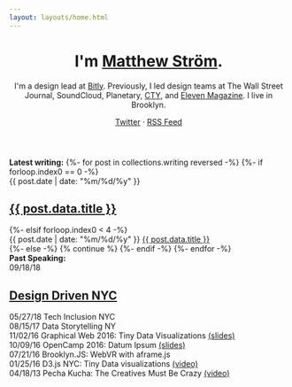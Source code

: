 ```yaml
---
layout: layouts/home.html
---
```


<header class="h-card l--mar-top-l">
    <div class="l--space-compact">
        <h1 class="t--size-xl t--family-serif t--leading-small t--tracking-tight t--weight-bold">
            I'm <a href="https://matthewstrom.com" class="u-url" rel="me">Matthew Ström</a>.
        </h1>
        <p>
            I'm a design lead at <a href="https://bit.ly" target="_blank">Bitly</a>. Previously, I led design teams at The Wall Street Journal, SoundCloud, Planetary, <a href="/projects/cty">CTY</a>, and <a href="/projects/eleven">Eleven Magazine</a>. I live in Brooklyn.
        </p>
    </div>
    <div>
        <a href="https://twitter.com/ilikescience" rel="me" target="_blank">Twitter</a> · <a href="/feed.xml" rel="me">RSS Feed</a>
    </div>
</header>

<div class="posts l--space-flush l--mar-top-m">
<strong>Latest writing:</strong>
{%- for post in collections.writing reversed -%}
    {%- if forloop.index0 == 0 -%}
    <div class="post l--mar-top-s l--mar-btm-s">
        <div class="c--gray t--numbers-tabular">{{ post.date | date: "%m/%d/%y" }}</div>
        <h2>
            <a href="{{ post.url }}"> 
                {{ post.data.title }} 
            </a>
        </h2>
    </div>
    {%- elsif forloop.index0 < 4 -%}
    <div class="post">
        <span class="c--gray l--mar-right-s t--numbers-tabular">{{ post.date | date: "%m/%d/%y" }}</span>
        <span>
            <a href="{{ post.url }}"> 
                {{ post.data.title }} 
            </a>
        </span>
    </div>
    {%- else -%}
    {% continue %}
    {%- endif -%}
{%- endfor -%}
</div>


<div class="post l--space-flush l--mar-top-m">
    <strong>Past Speaking:</strong>
    <div class="post l--mar-top-s l--mar-btm-s">
        <div class="c--gray l--mar-right-s t--numbers-tabular">09/18/18</div>  
        <h2><a rel="noopener" target="_blank" href="https://www.youtube.com/watch?v=Av8GXFcqOqc">Design Driven NYC</a> </h2>
    </div>
    <div class="post">
        <span class="c--gray l--mar-right-s t--numbers-tabular">05/27/18</span>
        <span>Tech Inclusion NYC</span>
    </div>
    <div class="post">
        <span class="c--gray l--mar-right-s t--numbers-tabular">08/15/17</span>
        <span>Data Storytelling NY</span>
    </div>
    <div class="post">
        <span class="c--gray l--mar-right-s t--numbers-tabular">11/02/16</span>
        <span>Graphical Web 2016: Tiny Data Visualizations <a href="https://slides.com/matthewstrom/tinycharts" rel="noopener" target="_blank">(slides)</a></span>
    </div>
    <div class="post">
        <span class="c--gray l--mar-right-s t--numbers-tabular">10/09/16</span>
        <span>OpenCamp 2016: Datum Ipsum <a href="http://slides.com/matthewstrom/datumipsum" rel="noopener" target="_blank">(slides)</a></span>
    </div>
    <div class="post">
        <span class="c--gray l--mar-right-s t--numbers-tabular">07/21/16</span>
        <span>Brooklyn.JS: WebVR with aframe.js</span>
    </div>
    <div class="post">
        <span class="c--gray l--mar-right-s t--numbers-tabular">01/25/16</span>
        <span>
            D3.js NYC: Tiny Data visualizations <a href="https://www.youtube.com/watch?v=Gtlb8VIszrU" rel="noopener" target="_blank">(video)</a>
        </span>
    </div>
    <div class="post">
        <span class="c--gray l--mar-right-s t--numbers-tabular">04/18/13</span>
        <span>Pecha Kucha: The Creatives Must Be Crazy <a href="https://www.youtube.com/watch?v=xpb_0Tadu6g" rel="noopener" target="_blank">(video)</a></span>
    </div>
</div>